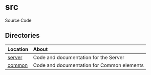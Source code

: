 # src

Source Code 

## Directories

|   Location    |   About   |
|   :---        |   :---    |
|   [server](./server/README.md) | Code and documentation for the Server  
|   [common](./common/README.md) | Code and documentation for Common elements
